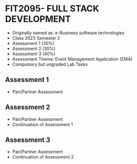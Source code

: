 # FIT2095- FULL STACK DEVELOPMENT
- Originally named as: e-Business software technologies
- Class 2023 Semester 2
- Assessment 1 (30%)
- Assessment 2 (30%)
- Assessment 3 (40%)
- Assessment Theme: Event Management Application (EMA)
- Compulsory but ungraded Lab Tasks

## Assessment 1
- Pair/Partner Assessment

## Assessment 2
- Pair/Partner Assessment
- Continuation of Assessment 1

## Assessment 3
- Pair/Partner Assessment
- Continuation of Assessment 2